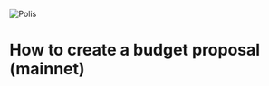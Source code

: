 ![Polis](https://github.com/polispay/polis-doc/raw/master/resources/polis.png "Polis")

# How to create a budget proposal (mainnet)
